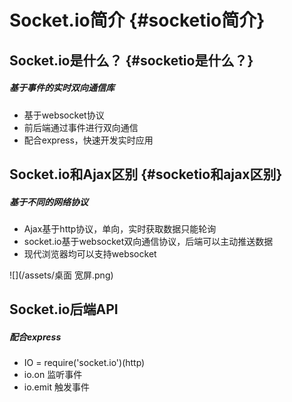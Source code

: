# Socket.io简介 {#socketio简介}

## Socket.io是什么？ {#socketio是什么？}

##### 基于事件的实时双向通信库

* 基于websocket协议
* 前后端通过事件进行双向通信
* 配合express，快速开发实时应用

## Socket.io和Ajax区别 {#socketio和ajax区别}

##### 基于不同的网络协议

* Ajax基于http协议，单向，实时获取数据只能轮询
* socket.io基于websocket双向通信协议，后端可以主动推送数据
* 现代浏览器均可以支持websocket

![](/assets/桌面 宽屏.png)

## Socket.io后端API

##### 配合express

* IO = require\('socket.io'\)\(http\)
* io.on 监听事件
* io.emit 触发事件



